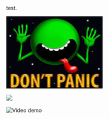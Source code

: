 test.

![](images/dontP.jpeg)

![](/images/qrcode.png)

![Video demo](http://www.youtube.com/watch?v=4V2utrvxwJ8)
